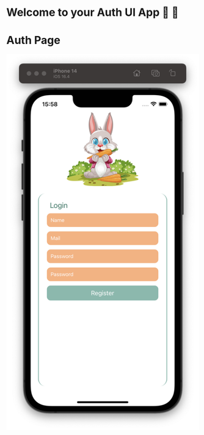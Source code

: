 # Welcome to your Auth UI App 🥕 🐇 

# Auth Page

  <img src="./src/Assets/Ekran Resmi 2024-07-15 15.58.50.png" alt="Context Screen" style="width: auto; height: auto;">




